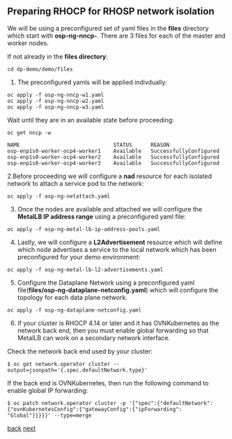 ## Preparing RHOCP for RHOSP network isolation

We will be using a preconfigured set of yaml files in the **files** directory which
start with **osp-ng-nncp-**. There are 3 files for each of the master and worker nodes.

If not already in the **files directory**:

```
cd dp-demo/demo/files
```

1. The preconfigured yamls will be applied indivdually:

```
oc apply -f osp-ng-nncp-w1.yaml
oc apply -f osp-ng-nncp-w2.yaml
oc apply -f osp-ng-nncp-w3.yaml
```

Wait until they are in an available state before proceeding:

```
oc get nncp -w
```

```
NAME                              STATUS      REASON
osp-enp1s0-worker-ocp4-worker1    Available   SuccessfullyConfigured
osp-enp1s0-worker-ocp4-worker2    Available   SuccessfullyConfigured
osp-enp1s0-worker-ocp4-worker3    Available   SuccessfullyConfigured
```

2.Before proceeding we will configure  a **nad** resource for each isolated network to
attach a service pod to the network:

```
oc apply -f osp-ng-netattach.yaml
```

3. Once the nodes are available and attached we will configure the **MetalLB IP address range** using
a preconfigured yaml file:

```
oc apply -f osp-ng-metal-lb-ip-address-pools.yaml
```

4. Lastly, we will configure a **L2Advertisement** resource which will define which node advertises a
service to the local network which has been preconfigured for your demo environment:

```
oc apply -f osp-ng-metal-lb-l2-advertisements.yaml
```

5. Configure the Dataplane Network using a preconfigured yaml file(**files/osp-ng-dataplane-netconfig.yaml**)
which will configure the topology for each data plane network.

```
oc apply -f osp-ng-dataplane-netconfig.yaml
```

6. If your cluster is RHOCP 4.14 or later and it has OVNKubernetes as the network back end, then you must enable global forwarding so that MetalLB can work on a secondary network interface.

Check the network back end used by your cluster:

```
$ oc get network.operator cluster --output=jsonpath='{.spec.defaultNetwork.type}'
```
If the back end is OVNKubernetes, then run the following command to enable global IP forwarding:

```
$ oc patch network.operator cluster -p '{"spec":{"defaultNetwork":{"ovnKubernetesConfig":{"gatewayConfig":{"ipForwarding": "Global"}}}}}' --type=merge
```

[back](secure.md) [next](create-cp.md)

